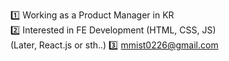 1️⃣ Working as a Product Manager in KR <br>
2️⃣ Interested in FE Development (HTML, CSS, JS) <br> (Later, React.js or sth..)
3️⃣ mmist0226@gmail.com
